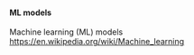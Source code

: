  #### ML models
 Machine learning (ML) models
 https://en.wikipedia.org/wiki/Machine_learning
 
 
 
